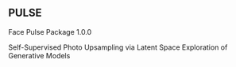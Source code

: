 ## PULSE
Face Pulse Package 1.0.0

Self-Supervised Photo Upsampling via Latent Space Exploration of Generative Models
